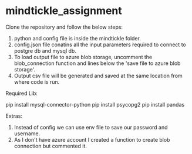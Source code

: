 # mindtickle_assignment

Clone the repository and follow the below steps:

1. python and config file is inside the mindtickle folder. 
2. config.json file conatins all the input parameters required to connect to postgre db and mysql db.
3. To load output file to azure blob storage, uncomment the blob_connection function and lines below the 'save file to azure blob storage'.
4. Output csv file will be generated and saved at the same location from where code is run.

Required Lib:

pip install mysql-connector-python
pip install psycopg2
pip install pandas

Extras:

1. Instead of config we can use env file to save our password and username.
2. As I don't have azure account I created a function to create blob connection but commented it.
   
